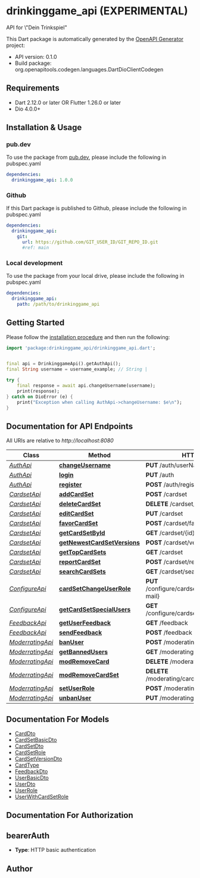 # drinkinggame_api (EXPERIMENTAL)
API for \\\"Dein Trinkspiel\"

This Dart package is automatically generated by the [OpenAPI Generator](https://openapi-generator.tech) project:

- API version: 0.1.0
- Build package: org.openapitools.codegen.languages.DartDioClientCodegen

## Requirements

* Dart 2.12.0 or later OR Flutter 1.26.0 or later
* Dio 4.0.0+

## Installation & Usage

### pub.dev
To use the package from [pub.dev](https://pub.dev), please include the following in pubspec.yaml
```yaml
dependencies:
  drinkinggame_api: 1.0.0
```

### Github
If this Dart package is published to Github, please include the following in pubspec.yaml
```yaml
dependencies:
  drinkinggame_api:
    git:
      url: https://github.com/GIT_USER_ID/GIT_REPO_ID.git
      #ref: main
```

### Local development
To use the package from your local drive, please include the following in pubspec.yaml
```yaml
dependencies:
  drinkinggame_api:
    path: /path/to/drinkinggame_api
```

## Getting Started

Please follow the [installation procedure](#installation--usage) and then run the following:

```dart
import 'package:drinkinggame_api/drinkinggame_api.dart';


final api = DrinkinggameApi().getAuthApi();
final String username = username_example; // String | 

try {
    final response = await api.changeUsername(username);
    print(response);
} catch on DioError (e) {
    print("Exception when calling AuthApi->changeUsername: $e\n");
}

```

## Documentation for API Endpoints

All URIs are relative to *http://localhost:8080*

Class | Method | HTTP request | Description
------------ | ------------- | ------------- | -------------
[*AuthApi*](doc\AuthApi.md) | [**changeUsername**](doc\AuthApi.md#changeusername) | **PUT** /auth/userNameChange | 
[*AuthApi*](doc\AuthApi.md) | [**login**](doc\AuthApi.md#login) | **PUT** /auth | 
[*AuthApi*](doc\AuthApi.md) | [**register**](doc\AuthApi.md#register) | **POST** /auth/register | 
[*CardsetApi*](doc\CardsetApi.md) | [**addCardSet**](doc\CardsetApi.md#addcardset) | **POST** /cardset | 
[*CardsetApi*](doc\CardsetApi.md) | [**deleteCardSet**](doc\CardsetApi.md#deletecardset) | **DELETE** /cardset/{id} | 
[*CardsetApi*](doc\CardsetApi.md) | [**editCardSet**](doc\CardsetApi.md#editcardset) | **PUT** /cardset | 
[*CardsetApi*](doc\CardsetApi.md) | [**favorCardSet**](doc\CardsetApi.md#favorcardset) | **POST** /cardset/favor/{id} | 
[*CardsetApi*](doc\CardsetApi.md) | [**getCardSetById**](doc\CardsetApi.md#getcardsetbyid) | **GET** /cardset/{id} | 
[*CardsetApi*](doc\CardsetApi.md) | [**getNewestCardSetVersions**](doc\CardsetApi.md#getnewestcardsetversions) | **POST** /cardset/version | 
[*CardsetApi*](doc\CardsetApi.md) | [**getTopCardSets**](doc\CardsetApi.md#gettopcardsets) | **GET** /cardset | 
[*CardsetApi*](doc\CardsetApi.md) | [**reportCardSet**](doc\CardsetApi.md#reportcardset) | **POST** /cardset/report/{id} | 
[*CardsetApi*](doc\CardsetApi.md) | [**searchCardSets**](doc\CardsetApi.md#searchcardsets) | **GET** /cardset/search | 
[*ConfigureApi*](doc\ConfigureApi.md) | [**cardSetChangeUserRole**](doc\ConfigureApi.md#cardsetchangeuserrole) | **PUT** /configure/cardset/{cardSetId}/user/{e-mail} | 
[*ConfigureApi*](doc\ConfigureApi.md) | [**getCardSetSpecialUsers**](doc\ConfigureApi.md#getcardsetspecialusers) | **GET** /configure/cardset/{cardSetId}/user | 
[*FeedbackApi*](doc\FeedbackApi.md) | [**getUserFeedback**](doc\FeedbackApi.md#getuserfeedback) | **GET** /feedback | 
[*FeedbackApi*](doc\FeedbackApi.md) | [**sendFeedback**](doc\FeedbackApi.md#sendfeedback) | **POST** /feedback | 
[*ModerratingApi*](doc\ModerratingApi.md) | [**banUser**](doc\ModerratingApi.md#banuser) | **POST** /moderating/ban/{userId} | 
[*ModerratingApi*](doc\ModerratingApi.md) | [**getBannedUsers**](doc\ModerratingApi.md#getbannedusers) | **GET** /moderating/ban/ | 
[*ModerratingApi*](doc\ModerratingApi.md) | [**modRemoveCard**](doc\ModerratingApi.md#modremovecard) | **DELETE** /moderating/card/{cardId} | 
[*ModerratingApi*](doc\ModerratingApi.md) | [**modRemoveCardSet**](doc\ModerratingApi.md#modremovecardset) | **DELETE** /moderating/cardSet/{cardSetId} | 
[*ModerratingApi*](doc\ModerratingApi.md) | [**setUserRole**](doc\ModerratingApi.md#setuserrole) | **POST** /moderating/role/{e-mail} | 
[*ModerratingApi*](doc\ModerratingApi.md) | [**unbanUser**](doc\ModerratingApi.md#unbanuser) | **PUT** /moderating/unban/{userId} | 


## Documentation For Models

 - [CardDto](doc\CardDto.md)
 - [CardSetBasicDto](doc\CardSetBasicDto.md)
 - [CardSetDto](doc\CardSetDto.md)
 - [CardSetRole](doc\CardSetRole.md)
 - [CardSetVersionDto](doc\CardSetVersionDto.md)
 - [CardType](doc\CardType.md)
 - [FeedbackDto](doc\FeedbackDto.md)
 - [UserBasicDto](doc\UserBasicDto.md)
 - [UserDto](doc\UserDto.md)
 - [UserRole](doc\UserRole.md)
 - [UserWithCardSetRole](doc\UserWithCardSetRole.md)


## Documentation For Authorization


## bearerAuth

- **Type**: HTTP basic authentication


## Author



